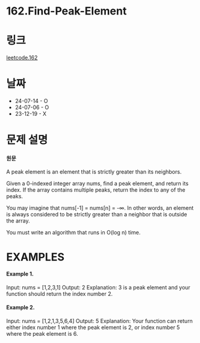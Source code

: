 # 162.Find-Peak-Element

# 링크
[leetcode.162](https://leetcode.com/problems/find-peak-element/description/?envType=study-plan-v2&envId=leetcode-75)

# 날짜
* 24-07-14 - O
* 24-07-06 - O
* 23-12-19 - X

# 문제 설명
#### 원문


A peak element is an element that is strictly greater than its neighbors.

Given a 0-indexed integer array nums, find a peak element, and return its index. If the array contains multiple peaks, return the index to any of the peaks.

You may imagine that nums[-1] = nums[n] = -∞. In other words, an element is always considered to be strictly greater than a neighbor that is outside the array.

You must write an algorithm that runs in O(log n) time.


# EXAMPLES
#### Example 1.


Input: nums = [1,2,3,1]
Output: 2
Explanation: 3 is a peak element and your function should return the index number 2.


#### Example 2.


Input: nums = [1,2,1,3,5,6,4]
Output: 5
Explanation: Your function can return either index number 1 where the peak element is 2, or index number 5 where the peak element is 6.